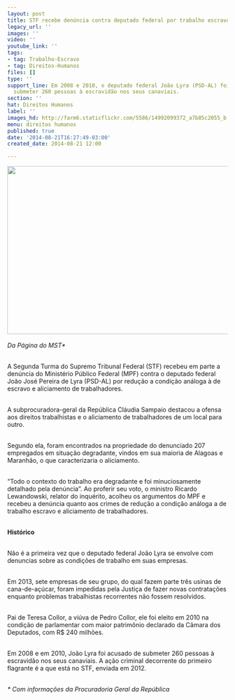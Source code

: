 ```yaml
---
layout: post
title: STF recebe denúncia contra deputado federal por trabalho escravo
legacy_url: ''
images: ''
video: ''
youtube_link: ''
tags:
- tag: Trabalho-Escravo
- tag: Direitos-Humanos
files: []
type: ''
support_line: Em 2008 e 2010, o deputado federal João Lyra (PSD-AL) foi acusado de
  submeter 260 pessoas à escravidão nos seus canaviais.
section: ''
hat: Direitos Humanos
label: ''
images_hd: http://farm6.staticflickr.com/5586/14992099372_a7b85c2055_b.jpg
menu: direitos humanos
published: true
date: '2014-08-21T16:27:49-03:00'
created_date: 2014-08-21 12:00

---
```

<p><em><img alt="" height="384" src="http://farm6.staticflickr.com/5586/14992099372_a7b85c2055_b.jpg" width="620" /><br />
<br />
Da P&aacute;gina do MST*</em></p>

<p><br />
A Segunda Turma do Supremo Tribunal Federal (STF) recebeu em parte a den&uacute;ncia do Minist&eacute;rio P&uacute;blico Federal (MPF) contra o deputado federal Jo&atilde;o Jos&eacute; Pereira de Lyra (PSD-AL) por redu&ccedil;&atilde;o a condi&ccedil;&atilde;o an&aacute;loga &agrave; de escravo e aliciamento de trabalhadores.</p>

<p><br />
A subprocuradora-geral da Rep&uacute;blica Cl&aacute;udia Sampaio destacou a ofensa aos direitos trabalhistas e o aliciamento de trabalhadores de um local para outro.&nbsp;</p>

<p><br />
Segundo ela, foram encontrados na propriedade do denunciado 207 empregados em situa&ccedil;&atilde;o degradante, vindos em sua maioria de Alagoas e Maranh&atilde;o, o que caracterizaria o aliciamento.</p>

<p><br />
&ldquo;Todo o contexto do trabalho era degradante e foi minuciosamente detalhado pela den&uacute;ncia&rdquo;. Ao proferir seu voto, o ministro Ricardo Lewandowski, relator do inqu&eacute;rito, acolheu os argumentos do MPF e recebeu a den&uacute;ncia quanto aos crimes de redu&ccedil;&atilde;o a condi&ccedil;&atilde;o an&aacute;loga a de trabalho escravo e aliciamento de trabalhadores.&nbsp;</p>

<p><br />
<strong>Hist&oacute;rico</strong></p>

<p><br />
N&atilde;o &eacute; a primeira vez que o deputado federal Jo&atilde;o Lyra se envolve com denuncias sobre as condi&ccedil;&otilde;es de trabalho em suas empresas.</p>

<p><br />
Em 2013, sete empresas de seu grupo, do qual fazem parte tr&ecirc;s usinas de cana-de-a&ccedil;&uacute;car, foram impedidas pela Justi&ccedil;a de fazer novas contrata&ccedil;&otilde;es enquanto problemas trabalhistas recorrentes n&atilde;o fossem resolvidos.</p>

<p><br />
Pai de Teresa Collor, a vi&uacute;va de Pedro Collor, ele foi eleito em 2010 na condi&ccedil;&atilde;o de parlamentar com maior patrim&ocirc;nio declarado da C&acirc;mara dos Deputados, com R$ 240 milh&otilde;es.</p>

<p><br />
Em 2008 e em 2010, Jo&atilde;o Lyra foi acusado de submeter 260 pessoas &agrave; escravid&atilde;o nos seus canaviais. A a&ccedil;&atilde;o criminal decorrente do primeiro flagrante &eacute; a que est&aacute; no STF, enviada em 2012.</p>

<p><br />
<em>* Com informa&ccedil;&otilde;es da Procuradoria Geral da Rep&uacute;blica</em></p>
